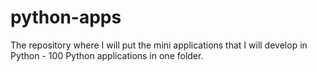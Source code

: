 # python-apps
The repository where I will put the mini applications that I will develop in Python - 100 Python applications in one folder.
